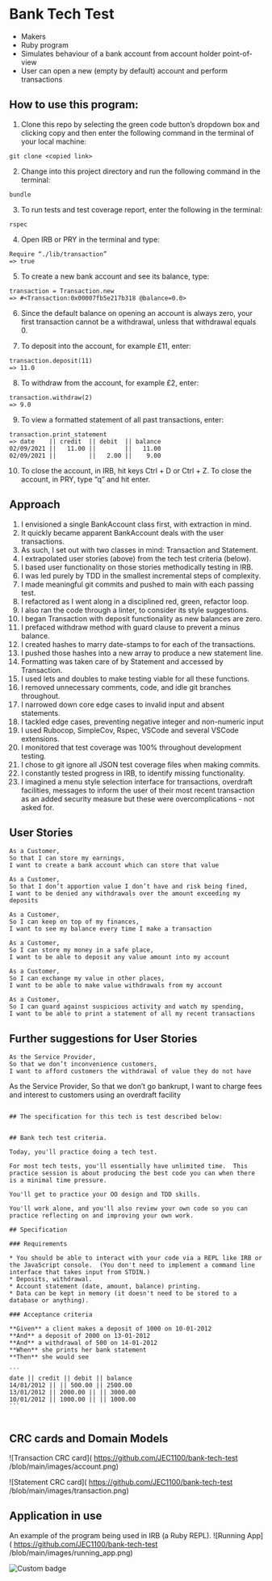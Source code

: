# Bank Tech Test
- Makers
- Ruby program 
- Simulates behaviour of a bank account from account holder point-of-view
- User can open a new (empty by default) account and perform transactions
## How to use this program:
1. Clone this repo by selecting the green code button’s dropdown box and clicking copy and then enter the following command in the terminal of your local machine:
````
git clone <copied link>
````
2. Change into this project directory and run the following command in the terminal:
```` 
bundle
````
3. To run tests and test coverage report, enter the following in the terminal:
```` 
rspec
````
4. Open IRB or PRY in the terminal and type:
```` 
Require “./lib/transaction”
=> true
````
5. To create a new bank account and see its balance, type:
```` 
transaction = Transaction.new
=> #<Transaction:0x00007fb5e217b318 @balance=0.0>
````
6. Since the default balance on opening an account is always zero, your first transaction cannot be a withdrawal, unless that withdrawal equals 0.

7. To deposit into the account, for example £11, enter:
 ```` 
transaction.deposit(11)
=> 11.0
````
8. To withdraw from the account, for example £2, enter:
 ```` 
transaction.withdraw(2)
=> 9.0
````
9. To view a formatted statement of all past transactions, enter:
```` 
transaction.print_statement
=> date    || credit  || debit  || balance
02/09/2021 ||   11.00 ||        ||   11.00
02/09/2021 ||         ||   2.00 ||    9.00
```` 
10. To close the account, in IRB, hit keys Ctrl + D or Ctrl + Z. To close the account, in PRY, type “q” and hit enter.

## Approach
1. I envisioned a single BankAccount class first, with extraction in mind. 
2. It quickly became apparent BankAccount deals with the user transactions.
3. As such, I set out with two classes in mind: Transaction and Statement.
4. I extrapolated user stories (above) from the tech test criteria (below).
5. I based user functionality on those stories methodically testing in IRB.
4. I was led purely by TDD in the smallest incremental steps of complexity.
5. I made meaningful git commits and pushed to main with each passing test.
6. I refactored as I went along in a disciplined red, green, refactor loop.
7. I also ran the code through a linter, to consider its style suggestions.
8. I began Transaction with deposit functionality as new balances are zero.
9. I prefaced withdraw method with guard clause to prevent a minus balance.
10. I created hashes to marry date-stamps to for each of the transactions.
11. I pushed those hashes into a new array to produce a new statement line.
12. Formatting was taken care of by Statement and accessed by Transaction.
13. I used lets and doubles to make testing viable for all these functions.
14. I removed unnecessary comments, code, and idle git branches throughout.
15. I narrowed down core edge cases to invalid input and absent statements.
16. I tackled edge cases, preventing negative integer and non-numeric input
16. I used Rubocop, SimpleCov, Rspec, VSCode and several VSCode extensions.
17. I monitored that test coverage was 100% throughout development testing.
18. I chose to git ignore all JSON test coverage files when making commits.
19. I constantly tested progress in IRB, to identify missing functionality.
20. I imagined a menu style selection interface for transactions, overdraft facilities, messages to inform the user of their most recent transaction as an added security measure but these were overcomplications - not asked for.


## User Stories
```` 
As a Customer,
So that I can store my earnings, 
I want to create a bank account which can store that value
````
```` 
As a Customer,
So that I don’t apportion value I don’t have and risk being fined,
I want to be denied any withdrawals over the amount exceeding my deposits
````


````
As a Customer,
So I can keep on top of my finances,
I want to see my balance every time I make a transaction
````

````
As a Customer,
So I can store my money in a safe place,
I want to be able to deposit any value amount into my account
````

````
As a Customer,
So I can exchange my value in other places,
I want to be able to make value withdrawals from my account
````

````
As a Customer,
So I can guard against suspicious activity and watch my spending,
I want to be able to print a statement of all my recent transactions
````
## Further suggestions for User Stories 
````
As the Service Provider,
So that we don’t inconvenience customers,
I want to afford customers the withdrawal of value they do not have
````
As the Service Provider,
So that we don’t go bankrupt,
I want to charge fees and interest to customers using an overdraft facility 
````

## The specification for this tech is test described below:


## Bank tech test criteria.

Today, you'll practice doing a tech test.

For most tech tests, you'll essentially have unlimited time.  This practice session is about producing the best code you can when there is a minimal time pressure.

You'll get to practice your OO design and TDD skills.

You'll work alone, and you'll also review your own code so you can practice reflecting on and improving your own work.

## Specification

### Requirements

* You should be able to interact with your code via a REPL like IRB or the JavaScript console.  (You don't need to implement a command line interface that takes input from STDIN.)
* Deposits, withdrawal.
* Account statement (date, amount, balance) printing.
* Data can be kept in memory (it doesn't need to be stored to a database or anything).

### Acceptance criteria

**Given** a client makes a deposit of 1000 on 10-01-2012  
**And** a deposit of 2000 on 13-01-2012  
**And** a withdrawal of 500 on 14-01-2012  
**When** she prints her bank statement  
**Then** she would see

```
date || credit || debit || balance
14/01/2012 || || 500.00 || 2500.00
13/01/2012 || 2000.00 || || 3000.00
10/01/2012 || 1000.00 || || 1000.00
```


````
## CRC cards and Domain Models
![Transaction CRC card]( https://github.com/JEC1100/bank-tech-test /blob/main/images/account.png)

![Statement CRC card]( https://github.com/JEC1100/bank-tech-test /blob/main/images/transaction.png)


## Application in use
An example of the program being used in IRB (a Ruby REPL).
![Running App]( https://github.com/JEC1100/bank-tech-test /blob/main/images/running_app.png)




![Custom badge](https://img.shields.io/endpoint?color=purple&label=BANKING%20APP%20Simulator&logo=S%20I%20M%20U%20LA%20T%20O%20R&logoColor=grey&style=for-the-badge)

